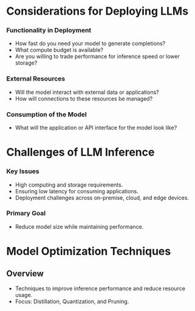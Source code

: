 # Considerations for Deploying LLMs

### Functionality in Deployment
- How fast do you need your model to generate completions?
- What compute budget is available?
- Are you willing to trade performance for inference speed or lower storage?

### External Resources
- Will the model interact with external data or applications?
- How will connections to these resources be managed?

### Consumption of the Model
- What will the application or API interface for the model look like?

# Challenges of LLM Inference

### Key Issues
- High computing and storage requirements.
- Ensuring low latency for consuming applications.
- Deployment challenges across on-premise, cloud, and edge devices.

### Primary Goal
- Reduce model size while maintaining performance.

# Model Optimization Techniques

## Overview
- Techniques to improve inference performance and reduce resource usage.
- Focus: Distillation, Quantization, and Pruning.